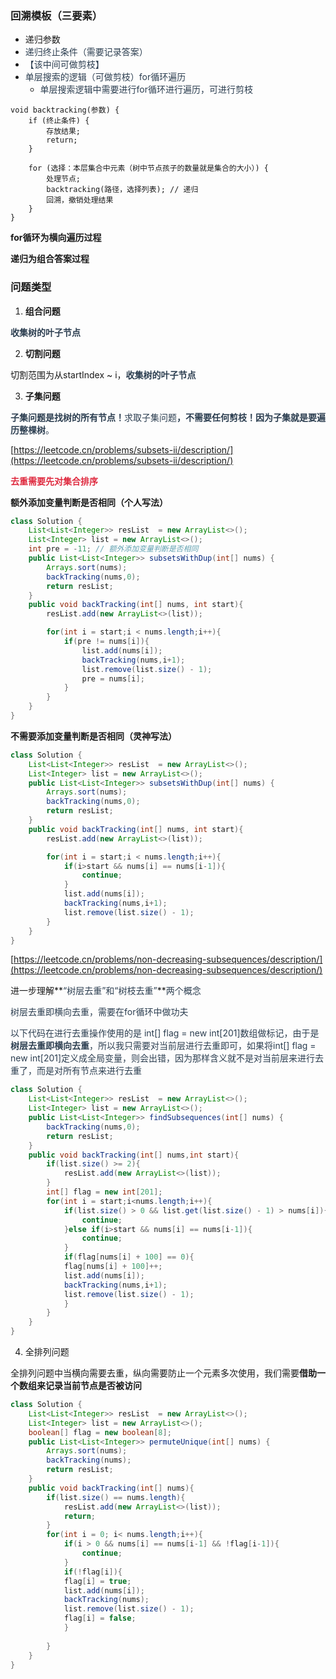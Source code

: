### 回溯模板（三要素）
+ 递归参数
+ <font style="color:rgb(44, 62, 80);">递归终止条件（需要记录答案）</font>
+ <font style="color:rgb(44, 62, 80);">【该中间可做剪枝】</font>
+ <font style="color:rgb(44, 62, 80);">单层搜索的逻辑（可做剪枝）for循环遍历</font>
    - <font style="color:rgb(44, 62, 80);">单层搜索逻辑中需要进行for循环进行遍历，可进行剪枝</font>

```plain
void backtracking(参数) {
    if (终止条件) {
        存放结果;
        return;
    }

    for (选择：本层集合中元素（树中节点孩子的数量就是集合的大小）) {
        处理节点;
        backtracking(路径，选择列表); // 递归
        回溯，撤销处理结果
    }
}

```

**for循环为横向遍历过程**

**递归为组合答案过程**

### 问题类型
1. **组合问题**

**<font style="color:rgb(44, 62, 80);">收集树的叶子节点</font>**

2. **切割问题**

切割范围为从startIndex ~ i，**<font style="color:rgb(44, 62, 80);">收集树的叶子节点</font>**

3. **子集问题**

**<font style="color:rgb(44, 62, 80);">子集问题是找树的所有节点！</font>**<font style="color:rgb(44, 62, 80);">求取子集问题</font>**<font style="color:rgb(44, 62, 80);">，不需要任何剪枝！因为子集就是要遍历整棵树</font>**<font style="color:rgb(44, 62, 80);">。</font>

[https://leetcode.cn/problems/subsets-ii/description/](https://leetcode.cn/problems/subsets-ii/description/)

**<font style="color:#DF2A3F;">去重需要先对集合排序</font>**

**额外添加变量判断是否相同（个人写法）**

```java
class Solution {
    List<List<Integer>> resList  = new ArrayList<>();
    List<Integer> list = new ArrayList<>();
    int pre = -11; // 额外添加变量判断是否相同
    public List<List<Integer>> subsetsWithDup(int[] nums) {
        Arrays.sort(nums);
        backTracking(nums,0);
        return resList;
    }
    public void backTracking(int[] nums, int start){
        resList.add(new ArrayList<>(list));

        for(int i = start;i < nums.length;i++){
            if(pre != nums[i]){
                list.add(nums[i]);
                backTracking(nums,i+1);
                list.remove(list.size() - 1);
                pre = nums[i];
            }
        }
    }
}
```

**不需要添加变量判断是否相同（灵神写法）**

```java
class Solution {
    List<List<Integer>> resList  = new ArrayList<>();
    List<Integer> list = new ArrayList<>();
    public List<List<Integer>> subsetsWithDup(int[] nums) {
        Arrays.sort(nums);
        backTracking(nums,0);
        return resList;
    }
    public void backTracking(int[] nums, int start){
        resList.add(new ArrayList<>(list));

        for(int i = start;i < nums.length;i++){
            if(i>start && nums[i] == nums[i-1]){
                continue;
            }
            list.add(nums[i]);
            backTracking(nums,i+1);
            list.remove(list.size() - 1);
        }
    }
}
```

[https://leetcode.cn/problems/non-decreasing-subsequences/description/](https://leetcode.cn/problems/non-decreasing-subsequences/description/)

进一步理解**<font style="color:rgb(44, 62, 80);">“树层去重”和“树枝去重”</font>**<font style="color:rgb(44, 62, 80);">两个概念</font>

<font style="color:rgb(44, 62, 80);">树层去重即横向去重，需要在for循环中做功夫</font>

<font style="color:rgb(44, 62, 80);">以下代码在进行去重操作使用的是 int[] flag = new int[201]数组做标记，由于是</font>**<font style="color:rgb(44, 62, 80);">树层去重即横向去重</font>**<font style="color:rgb(44, 62, 80);">，所以我只需要对当前层进行去重即可，如果将int[] flag = new int[201]定义成全局变量，则会出错，因为那样含义就不是对当前层来进行去重了，而是对所有节点来进行去重</font>

```java
class Solution {
    List<List<Integer>> resList  = new ArrayList<>();
    List<Integer> list = new ArrayList<>();
    public List<List<Integer>> findSubsequences(int[] nums) {
        backTracking(nums,0);
        return resList;
    }
    public void backTracking(int[] nums,int start){
        if(list.size() >= 2){
            resList.add(new ArrayList<>(list));
        }
        int[] flag = new int[201];
        for(int i = start;i<nums.length;i++){
            if(list.size() > 0 && list.get(list.size() - 1) > nums[i]){
                continue;
            }else if(i>start && nums[i] == nums[i-1]){
                continue;
            }
            if(flag[nums[i] + 100] == 0){
            flag[nums[i] + 100]++;
            list.add(nums[i]);
            backTracking(nums,i+1);
            list.remove(list.size() - 1);
            }
        }
    }
}
```

4. 全排列问题

全排列问题中当横向需要去重，纵向需要防止一个元素多次使用，我们需要**借助一个数组来记录当前节点是否被访问**

```java
class Solution {
    List<List<Integer>> resList  = new ArrayList<>();
    List<Integer> list = new ArrayList<>();
    boolean[] flag = new boolean[8];
    public List<List<Integer>> permuteUnique(int[] nums) {
        Arrays.sort(nums);
        backTracking(nums);
        return resList;
    }
    public void backTracking(int[] nums){
        if(list.size() == nums.length){
            resList.add(new ArrayList<>(list));
            return;
        }
        for(int i = 0; i< nums.length;i++){
            if(i > 0 && nums[i] == nums[i-1] && !flag[i-1]){
                continue;
            }
            if(!flag[i]){
            flag[i] = true;
            list.add(nums[i]);
            backTracking(nums);
            list.remove(list.size() - 1);
            flag[i] = false;
            }
           
        }
    }
}
```

